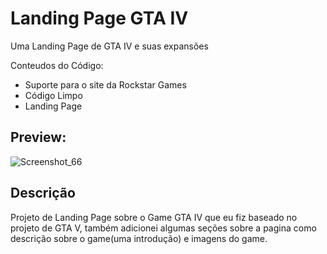 # Landing Page GTA IV

Uma Landing Page de GTA IV e suas expansões 

Conteudos do Código:

- Suporte para o site da Rockstar Games
- Código Limpo
- Landing Page

## Preview:

![Screenshot_66](https://github.com/user-attachments/assets/7a8810a1-acef-41cb-adc5-6e0f548235de)

## Descrição 
Projeto de Landing Page sobre o Game GTA IV que eu fiz baseado no projeto de GTA V, também adicionei algumas seções sobre a pagina como descrição sobre o game(uma introdução) e imagens do game.
